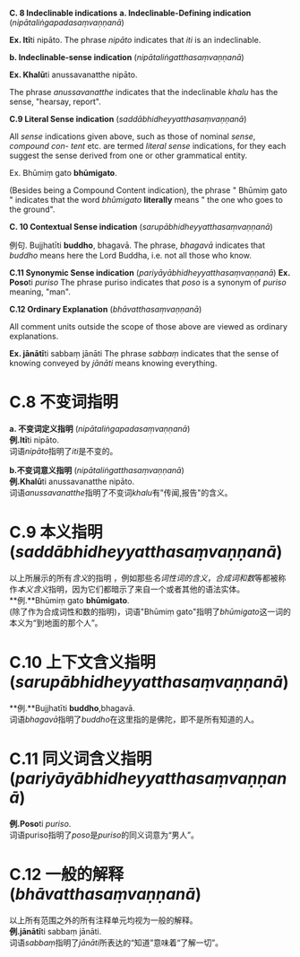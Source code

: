 **C. 8 Indeclinable indications** 
 **a. Indeclinable-Defining indication** (*nipātaliṅgapadasaṃvaṇṇanā*) 
 
 **Ex. Itī**ti nipāto. 
 The phrase *nipāto* indicates that *iti* is an indeclinable. 
 
 **b. Indeclinable-sense indication** (*nipātaliṅgatthasaṃvaṇṇanā*) 
 
 **Ex. Khalū**ti anussavanatthe nipāto. 
 
 The phrase *anussavanatthe* indicates that the indeclinable *khalu* has the 
sense, "hearsay, report". 

 **C.9 Literal Sense indication** (*saddābhidheyyatthasaṃvaṇṇanā*) 
 
 All *sense* indications given above, such as those of nominal *sense*, *compound con-
tent* etc. are termed *literal sense* indications, for they each suggest the sense derived from 
one or other grammatical entity. 

 Ex. Bhūmiṃ gato **bhūmigato**. 

(Besides being a Compound Content indication), the phrase " Bhūmiṃ gato " 
indicates that the word *bhūmigato* **literally** means " the one who goes to the 
ground". 

 **C. 10 Contextual Sense indication** (*sarupābhidheyyatthasaṃvaṇṇanā*) 
 
 例句. Bujjhatīti **buddho**, bhagavā. The phrase, *bhagavā* indicates that *buddho* means here the Lord Buddha, i.e. 
not all those who know. 
 
**C.11 Synonymic Sense indication** (*pariyāyābhidheyyatthasaṃvaṇṇanā*) 
**Ex. Poso**ti *puriso* The phrase puriso indicates that *poso* is a synonym of *puriso* meaning, 
"man". 
 
**C.12 Ordinary Explanation** (*bhāvatthasaṃvaṇṇanā*) 

All comment units outside the scope of those above are viewed as ordinary explanations. 

**Ex. jānātī**ti sabbaṃ jānāti 
 The phrase *sabbaṃ* indicates that the sense of knowing conveyed by *jānāti* means knowing everything. 


# **C.8 不变词指明**<br>
**a. 不变词定义指明** (*nipātaliṅgapadasaṃvaṇṇanā*)<br>
**例.Itī**ti nipāto. <br>
词语*nipāto*指明了*iti*是不变的。

**b.不变词意义指明** (*nipātaliṅgatthasaṃvaṇṇanā*) <br>
**例.Khalū**ti anussavanatthe nipāto. <br>
词语*anussavanatthe*指明了不变词*khalu*有"传闻,报告"的含义。

# **C.9 本义指明**(*saddābhidheyyatthasaṃvaṇṇanā*)<br>
以上所展示的所有*含义*的指明 ，例如那些*名词性词的含义*，*合成词和数*等都被称作*本义含义*指明，因为它们都暗示了来自一个或者其他的语法实体。<br>
**例.**Bhūmiṃ gato **bhūmigato**. <br>
(除了作为合成词性和数的指明)，词语"Bhūmiṃ gato"指明了*bhūmigato*这一词的本义为“到地面的那个人”。

# **C.10 上下文含义指明**(*sarupābhidheyyatthasaṃvaṇṇanā*)<br>
**例.**Bujjhatīti **buddho**,bhagavā.<br>
词语*bhagavā*指明了*buddho*在这里指的是佛陀，即不是所有知道的人。

# **C.11 同义词含义指明**(*pariyāyābhidheyyatthasaṃvaṇṇanā*)<br>
**例.Poso**ti *puriso*.<br>
词语puriso指明了*poso*是*puriso*的同义词意为“男人”。

# **C.12 一般的解释** (*bhāvatthasaṃvaṇṇanā*) <br>
以上所有范围之外的所有注释单元均视为一般的解释。<br>
**例.jānātī**ti sabbaṃ jānāti.<br>
词语*sabbaṃ*指明了*jānāti*所表达的“知道”意味着“了解一切”。